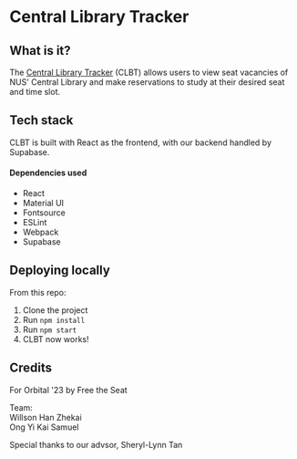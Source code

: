 # Central Library Tracker


## What is it?

The [Central Library Tracker](https://free-the-seat.vercel.app) (CLBT) allows users to view seat vacancies of NUS' Central Library and make reservations to study at their desired seat and time slot.


## Tech stack

CLBT is built with React as the frontend, with our backend handled by Supabase.

#### Dependencies used
- React
- Material UI
- Fontsource
- ESLint
- Webpack
- Supabase


## Deploying locally

From this repo:
1. Clone the project
2. Run <code>npm install</code>
3. Run <code>npm start</code>
4. CLBT now works!


## Credits

For Orbital '23 by Free the Seat 

Team:<br>
Willson Han Zhekai<br>
Ong Yi Kai Samuel

Special thanks to our advsor, Sheryl-Lynn Tan
